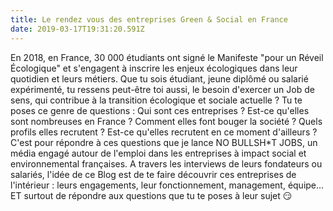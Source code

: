 ```yaml
---
title: Le rendez vous des entreprises Green & Social en France
date: 2019-03-17T19:31:20.591Z
---
```


En 2018, en France, 30 000 étudiants ont signé le Manifeste "pour un Réveil Écologique" et s'engagent à inscrire les enjeux écologiques dans leur quotidien et leurs métiers. Que tu sois étudiant, jeune diplômé ou salarié expérimenté, tu ressens peut-être toi aussi, le besoin d'exercer un Job de sens, qui contribue à la transition écologique et sociale actuelle ? Tu te poses ce genre de questions : Qui sont ces entreprises ? Est-ce qu'elles sont nombreuses en France ? Comment elles font bouger la société ? Quels profils elles recrutent ? Est-ce qu'elles recrutent en ce moment d'ailleurs ? C'est pour répondre à ces questions que je lance NO BULLSH\*T JOBS, un média engagé autour de l'emploi dans les entreprises à impact social et environnemental françaises. A travers les interviews de leurs fondateurs ou salariés, l'idée de ce Blog est de te faire découvrir ces entreprises de l'intérieur : leurs engagements, leur fonctionnement, management, équipe... ET surtout de répondre aux questions que tu te poses à leur sujet 😏
